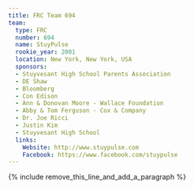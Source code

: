 ```yaml
---
title: FRC Team 694
team:
  type: FRC
  number: 694
  name: StuyPulse
  rookie_year: 2001
  location: New York, New York, USA
  sponsors:
  - Stuyvesant High School Parents Association
  - DE Shaw
  - Bloomberg
  - Con Edison
  - Ann & Donovan Moore - Wallace Foundation
  - Abby & Tom Ferguson - Cox & Company
  - Dr. Joe Ricci
  - Justin Kim
  - Stuyvesant High School
  links:
    Website: http://www.stuypulse.com
    Facebook: https://www.facebook.com/stuypulse
---
```


{% include remove_this_line_and_add_a_paragraph %}